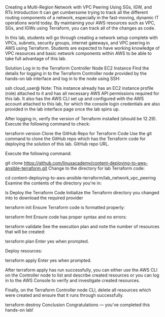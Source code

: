 Creating a Multi-Region Network with VPC Peering Using SGs, IGW, and RTs
Introduction
It can get cumbersome trying to track all the different routing components of a network, especially in the fast-moving, dynamic IT operations world today. By maintaining your AWS resources such as VPC, SGs, and IGWs using Terraform, you can track all of the changes as code.

In this lab, students will go through creating a network setup complete with VPCs, subnets, security groups, internet gateways, and VPC peering in AWS using Terraform. Students are expected to have working knowledge of VPC resources and basic network components within AWS to be able to take full advantage of this lab.

Solution
Log in to the Terraform Controller Node EC2 Instance
Find the details for logging in to the Terraform Controller node provided by the hands-on lab interface and log in to the node using SSH:

 ssh cloud_user@<IP-OF-TERRAFORM-CONTROLLER>
Note: This instance already has an EC2 instance profile (role) attached to it and has all necessary AWS API permissions required for this lab. It also has the AWS CLI set up and configured with the AWS account attached to this lab, for which the console login credentials are also provided in the lab interface page once the lab spins up.

After logging in, verify the version of Terraform installed (should be 12.29). Execute the following command to check:

 terraform version
Clone the GitHub Repo for Terraform Code
Use the git command to clone the GitHub repo which has the Terraform code for deploying the solution of this lab. GitHub repo URL.

Execute the following command:

 git clone https://github.com/linuxacademy/content-deploying-to-aws-ansible-terraform.git
Change to the directory for lab Terraform code:

 cd content-deploying-to-aws-ansible-terraform/lab_network_vpc_peering
Examine the contents of the directory you're in:

 ls
Deploy the Terraform Code
Initialize the Terraform directory you changed into to download the required provider

 terraform init
Ensure Terraform code is formatted properly:

 terraform fmt
Ensure code has proper syntax and no errors:

 terraform validate
See the execution plan and note the number of resources that will be created:

 terraform plan
Enter yes when prompted.

Deploy resources:

 terraform apply
Enter yes when prompted.

After terraform apply has run successfully, you can either use the AWS CLI on the Controller node to list and describe created resources or you can log in to the AWS Console to verify and investigate created resources.

Finally, on the Terraform Controller node CLI, delete all resources which were created and ensure that it runs through successfully.

 terraform destroy
Conclusion
Congratulations — you've completed this hands-on lab!